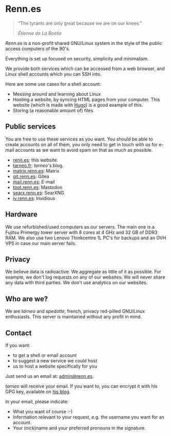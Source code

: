 ---
---

# Renn.es

> "The tyrants are only great because we are on our knees." 
>
> <cite>Étienne de La Boétie</cite>

*Renn.es* is a non-profit shared GNU/Linux system in the style of the public access computers of the 90's.

Everything is set up focused on security, simplicity and minimalism.

We provide both services which can be accessed from a web browser, and Linux shell accounts which you can SSH into.

Here are some use cases for a shell account:
- Messing around and learning about Linux
- Hosting a website, by syncing HTML pages from your computer. This website (which is made with [Hugo](https://gohugo.io/)) is a good example of this.
- Storing (a reasonable amount of) files

## Public services

You are free to use these services as you want. You should be able to create accounts on all of them, you only need to get in touch with us for e-mail accounts as we want to avoid spam on that as much as possible.

- [renn.es](https://renn.es): this website.
- [tarneo.fr](https://tarneo.fr): *tarneo*'s blog.
- [matrix.renn.es](https://matrix.to/#/#welcome:matrix.renn.es): Matrix
- [git.renn.es](https://git.renn.es): Gitea
- [mail.renn.es](https://mail.renn.es): E-mail
- [toot.renn.es](https://toot.renn.es): Mastodon
- [searx.renn.es](https://searx.renn.es): SearXNG
- [iv.renn.es](https://iv.renn.es): Invidious

## Hardware

We use refurbished/used computers as our servers. The main one is a Fujitsu Primergy tower server with 8 cores at 4 GHz and 32 GB of DDR3 RAM. We also use two Lenovo Thinkcentre 1L PC's for backups and an OVH VPS in case our main server fails.

## Privacy

We believe data is radioactive. We aggregate as little of it as possible. For example, we don't log requests on any of our websites. We will never share any data with third parties. We don't use analytics on our websites.

## Who are we?

We are *tarneo* and *spedotte*, french, privacy red-pilled GNU/Linux enthusiasts. This server is maintained without any profit in mind.

## Contact

If you want:
- to get a shell or email account
- to suggest a new service we could host
- us to host a website specifically for you

Just send us an email at: <admin@renn.es>.

*tarneo* will receive your email. If you want to, you can encrypt it with his GPG key, available on [his blog](https://tarneo.fr/).

In your email, please indicate:
- What you want of course :-)
- Information relevant to your request, e.g. the username you want for an account.
- Your (nick)name and your preferred pronouns in the signature.
